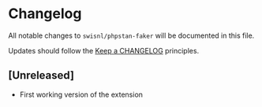 # Changelog

All notable changes to `swisnl/phpstan-faker` will be documented in this file.

Updates should follow the [Keep a CHANGELOG](https://keepachangelog.com/) principles.

## [Unreleased]

- First working version of the extension
